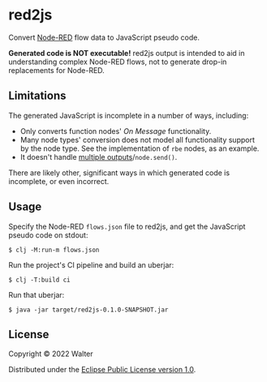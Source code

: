 # red2js

Convert [Node-RED](https://nodered.org/) flow data to JavaScript pseudo code.

**Generated code is NOT executable!** red2js output is intended to aid in
understanding complex Node-RED flows, not to generate drop-in replacements for
Node-RED.

## Limitations

The generated JavaScript is incomplete in a number of ways, including:

- Only converts function nodes' _On Message_ functionality.
- Many node types' conversion does not model all functionality support by the
  node type. See the implementation of `rbe` nodes, as an example.
- It doesn't handle [multiple outputs](https://nodered.org/docs/user-guide/writing-functions#multiple-outputs)/`node.send()`.

There are likely other, significant ways in which generated code is incomplete,
or even incorrect.

## Usage

Specify the Node-RED `flows.json` file to red2js, and get the JavaScript pseudo code on stdout:

    $ clj -M:run-m flows.json

Run the project's CI pipeline and build an uberjar:

    $ clj -T:build ci

Run that uberjar:

    $ java -jar target/red2js-0.1.0-SNAPSHOT.jar

## License

Copyright © 2022 Walter

Distributed under the [Eclipse Public License version 1.0](./LICENSE).
